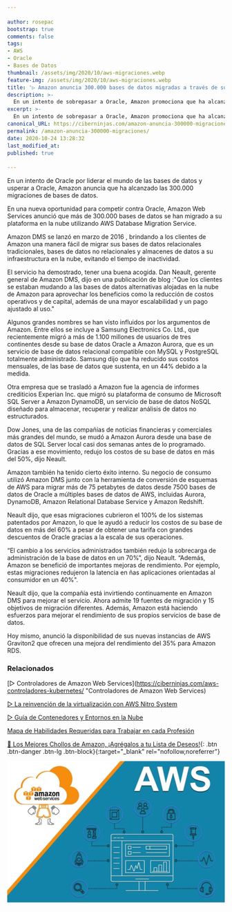 ```yaml
---

author: rosepac
bootstrap: true
comments: false
tags:
- AWS
- Oracle
- Bases de Datos
thumbnail: /assets/img/2020/10/aws-migraciones.webp
feature-img: /assets/img/2020/10/aws-migraciones.webp
title: '▷ Amazon anuncia 300.000 bases de datos migradas a través de su herramienta DMS'
description: >-
  En un intento de sobrepasar a Oracle, Amazon promociona que ha alcanzado las 300.000 migraciones de bases de datos con su herramienta DMS.
excerpt: >-
  En un intento de sobrepasar a Oracle, Amazon promociona que ha alcanzado las 300.000 migraciones de bases de datos con su herramienta DMS.
canonical_URL: https://ciberninjas.com/amazon-anuncia-300000-migraciones/
permalink: /amazon-anuncia-300000-migraciones/
date: 2020-10-24 13:28:32
last_modified_at: 
published: true

---
```


En un intento de Oracle por liderar el mundo de las bases de datos y usperar a Oracle, Amazon anuncia que ha alcanzado las 300.000 migraciones de bases de datos.

En una nueva oportunidad para competir contra Oracle, Amazon Web Services anunció que más de 300.000 bases de datos se han migrado a su plataforma en la nube utilizando AWS Database Migration Service.

Amazon DMS se lanzó en marzo de 2016 , brindando a los clientes de Amazon una manera fácil de migrar sus bases de datos relacionales tradicionales, bases de datos no relacionales y almacenes de datos a su infraestructura en la nube, evitando el tiempo de inactividad.

El servicio ha demostrado, tener una buena acogida. Dan Neault, gerente general de Amazon DMS, dijo en una publicación de blog :"Que los clientes se estaban mudando a las bases de datos alternativas alojadas en la nube de Amazon para aprovechar los beneficios como la reducción de costos operativos y de capital, además de una mayor escalabilidad y un pago ajustado al uso."

Algunos grandes nombres se han visto influidos por los argumentos de Amazon. Entre ellos se incluye a Samsung Electronics Co. Ltd., que recientemente migró a más de 1.100 millones de usuarios de tres continentes desde su base de datos Oracle a Amazon Aurora, que es un servicio de base de datos relacional compatible con MySQL y PostgreSQL totalmente administrado. Samsung dijo que ha reducido sus costos mensuales, de las base de datos que sustenta, en un 44% debido a la medida.

Otra empresa que se trasladó a Amazon fue la agencia de informes crediticios Experian Inc. que migró su plataforma de consumo de Microsoft SQL Server a Amazon DynamoDB, un servicio de base de datos NoSQL diseñado para almacenar, recuperar y realizar análisis de datos no estructurados.

Dow Jones, una de las compañías de noticias financieras y comerciales más grandes del mundo, se mudó a Amazon Aurora desde una base de datos de SQL Server local casi dos semanas antes de lo programado. Gracias a ese movimiento, redujo los costos de su base de datos en más del 50%, dijo Neault.

Amazon también ha tenido cierto éxito interno. Su negocio de consumo utilizó Amazon DMS junto con la herramienta de conversión de esquemas de AWS para migrar más de 75 petabytes de datos desde 7500 bases de datos de Oracle a múltiples bases de datos de AWS, incluidas Aurora, DynamoDB, Amazon Relational Database Service y Amazon Redshift.

Neault dijo, que esas migraciones cubrieron el 100% de los sistemas patentados por Amazon, lo que le ayudó a reducir los costos de su base de datos en más del 60% a pesar de obtener una tarifa con grandes descuentos de Oracle gracias a la escala de sus operaciones.

“El cambio a los servicios administrados también redujo la sobrecarga de administración de la base de datos en un 70%”, dijo Neault. “Además, Amazon se benefició de importantes mejoras de rendimiento. Por ejemplo, estas migraciones redujeron la latencia en ñas aplicaciones orientadas al consumidor en un 40%".

Neault dijo, que la compañía está invirtiendo continuamente en Amazon DMS para mejorar el servicio. Ahora admite 19 fuentes de migración y 15 objetivos de migración diferentes. Además, Amazon está haciendo esfuerzos para mejorar el rendimiento de sus propios servicios de base de datos.

Hoy mismo, anunció la disponibilidad de sus nuevas instancias de AWS Graviton2 que ofrecen una mejora del rendimiento del 35% para Amazon RDS.

### **Relacionados** <!-- omit in toc -->

[▷ Controladores de Amazon Web Services](https://ciberninjas.com/aws-controladores-kubernetes/ "Controladores de Amazon Web Services)

[▷ La reinvención de la virtualización con AWS Nitro System](https://ciberninjas.com/reinvencion-virtualizacion-aws-nitro/ "La reinvención de la virtualización con AWS Nitro System")

[▷ Guía de Contenedores y Entornos en la Nube](https://ciberninjas.com/entornos-nube/ "Guía de Contenedores y Entornos en la Nube")

[Mapa de Habilidades Requeridas para Trabajar en cada Profesión](https://ciberninjas.com/profesiones-digitales-mapas-habilidades/ "Mapa de Habilidades Requeridas para Trabajar en cada Profesión")

[🛒 Los Mejores Chollos de Amazon, ¡Agrégalos a tu Lista de Deseos!](/amazon/ "Los Mejores Chollos de Amazon, Ofertas Flash, Black Monday y Amazon Prime Day"){: .btn .btn-danger .btn-lg .btn-block}{:target="_blank" rel="nofollow,noreferrer"}

![Amazon anuncia 300.000 bases de datos migradas a través de su herramienta DMS](/assets/img/2020/10/aws-migraciones.webp "Amazon anuncia 300.000 bases de datos migradas a través de su herramienta DMS")